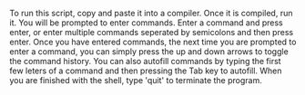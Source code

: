 To run this script, copy and paste it into a compiler. Once it is compiled, run it. You will be prompted to enter commands. Enter a command and press enter, or enter multiple commands seperated by semicolons and then press enter. Once you have entered commands, the next time you are prompted to enter a command, you can simply press the up and down arrows to toggle the command history. You can also autofill commands by typing the first few leters of a command and then pressing the Tab key to autofill. When you are finished with the shell, type 'quit' to terminate the program.

